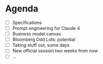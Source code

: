 # Agenda

- [ ] Specifications
- [ ] Prompt engineering for Claude 4
- [ ] Business model canvas
- [ ] Bloomberg Odd Lots: potential
- [ ] Taking stuff out, some days
- [ ] New official session two weeks from now
- [ ] ...
